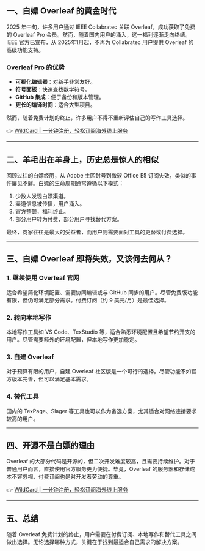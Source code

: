 ## 一、白嫖 Overleaf 的黄金时代

2025 年中旬，许多用户通过 IEEE Collabratec 关联 Overleaf，成功获取了免费的 Overleaf Pro 会员。然而，随着国内用户的涌入，这一福利逐渐走向终结。IEEE 官方已宣布，从 2025年1月起，不再为 Collabratec 用户提供 Overleaf 的高级功能支持。

### Overleaf Pro 的优势
- **可视化编辑器**：对新手非常友好。
- **符号面板**：快速查找数学符号。
- **GitHub 集成**：便于备份和版本管理。
- **更长的编译时间**：适合大型项目。

然而，随着免费计划的终止，许多用户不得不重新评估自己的写作工具选择。

👉 [WildCard | 一分钟注册，轻松订阅海外线上服务](https://bit.ly/bewildcard)

---

## 二、羊毛出在羊身上，历史总是惊人的相似

回顾过往的白嫖经历，从 Adobe 土区封号到微软 Office E5 订阅失效，类似的事件屡见不鲜。白嫖的生命周期通常遵循以下模式：
1. 少数人发现白嫖渠道。
2. 渠道信息被传播，用户涌入。
3. 官方整顿，福利终止。
4. 部分用户转为付费，部分用户寻找替代方案。

最终，商家往往是最大的受益者，而用户则需要面对工具的更替或付费选择。

---

## 三、白嫖 Overleaf 即将失效，又该何去何从？

### 1. 继续使用 Overleaf 官网
适合希望简化环境配置、需要协同编辑或与 GitHub 同步的用户。尽管免费版功能有限，但仍可满足部分需求。付费订阅（约 9 美元/月）是最佳选择。

### 2. 转向本地写作
本地写作工具如 VS Code、TexStudio 等，适合熟悉环境配置且希望节约开支的用户。尽管需要额外的环境配置，但本地写作更加稳定。

### 3. 自建 Overleaf
对于预算有限的用户，自建 Overleaf 社区版是一个可行的选择。尽管功能不如官方版本完善，但可以满足基本需求。

### 4. 替代工具
国内的 TexPage、Slager 等工具也可以作为备选方案，尤其适合对网络连接要求较高的用户。

---

## 四、开源不是白嫖的理由

Overleaf 的大部分代码是开源的，但二次开发难度较高，且需要持续维护。对于普通用户而言，直接使用官方服务更为便捷。毕竟，Overleaf 的服务器和存储成本不容忽视，付费订阅也是对开发者劳动的尊重。

👉 [WildCard | 一分钟注册，轻松订阅海外线上服务](https://bit.ly/bewildcard)

---

## 五、总结

随着 Overleaf 免费计划的终止，用户需要在付费订阅、本地写作和替代工具之间做出选择。无论选择哪种方式，关键在于找到最适合自己需求的解决方案。